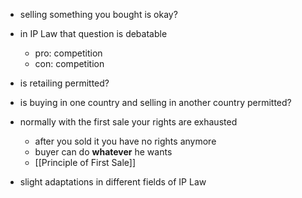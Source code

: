- selling something you bought is okay?
- in IP Law that question is debatable
	- pro: competition
	- con: competition
- is retailing permitted?
- is buying in one country and selling in another country permitted?

- normally with the first sale your rights are exhausted
	- after you sold it you have no rights anymore
	- buyer can do **whatever** he wants
	- [[Principle of First Sale]]
- slight adaptations in different fields of IP Law